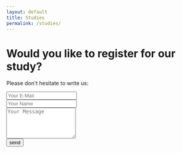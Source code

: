 ```yaml
---
layout: default
title: Studies
permalink: /studies/
---
```


<h1> Would you like to register for our study? </h1> 

Please don't hesitate to write us:
<form action="https://formspree.io/f/mvoybwjv" method="POST">
    <input type="text" width=50 name="email" placeholder="Your E-Mail"><br>
    <input type="text" width=50 name="name" placeholder="Your Name"><br>
    <textarea type="text" width="50" name="content" rows="5" placeholder="Your Message"></textarea><br>
    <input type="hidden" name="_next" value="{{ site.baseurl }}/danke.html" />
    <input type="hidden" name="_subject" value="Registration " />
    <input type="submit" value="send">
</form>

